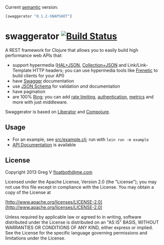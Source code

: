 Current [semantic](http://semver.org/) version:

```clojure
[swaggerator "0.1.2-SNAPSHOT"]
```

# swaggerator [![Build Status](https://travis-ci.org/myfreeweb/swaggerator.png?branch=master)](https://travis-ci.org/myfreeweb/swaggerator)

A REST framework for Clojure that allows you to easily build high performance web APIs that:

- support hypermedia ([HAL+JSON](http://stateless.co/hal_specification.html), [Collection+JSON](http://amundsen.com/media-types/collection/) and Link/Link-Template HTTP headers; you can use hypermedia tools like [Frenetic](http://dlindahl.github.com/frenetic/) to build clients for your API)
- have [Swagger](https://github.com/wordnik/swagger-core/wiki) documentation
- use [JSON Schema](http://json-schema.org) for validation *and* documentation
- have pagination
- are 100% [Ring](https://github.com/ring-clojure/ring); you can add [rate limiting](https://github.com/myfreeweb/ring-ratelimit), [authentication](https://github.com/cemerick/friend), [metrics](http://metrics-clojure.readthedocs.org/en/latest/ring.html) and more with just middleware.

Swaggerator is based on [Liberator](https://github.com/clojure-liberator/liberator) and [Compojure](https://github.com/weavejester/compojure).

## Usage

- For an example, see [src/example.clj](https://github.com/myfreeweb/swaggerator/blob/master/src/example.clj); run with `lein run -m example`
- [API Documentation](http://myfreeweb.github.com/swaggerator) is available

## License

Copyright 2013 Greg V <floatboth@me.com>

Licensed under the Apache License, Version 2.0 (the "License");
you may not use this file except in compliance with the License.
You may obtain a copy of the License at

[http://www.apache.org/licenses/LICENSE-2.0](http://www.apache.org/licenses/LICENSE-2.0)

Unless required by applicable law or agreed to in writing, software
distributed under the License is distributed on an "AS IS" BASIS,
WITHOUT WARRANTIES OR CONDITIONS OF ANY KIND, either express or implied.
See the License for the specific language governing permissions and
limitations under the License.
